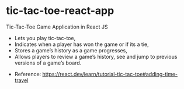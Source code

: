 # tic-tac-toe-react-app

Tic-Tac-Toe Game Application in React JS

- Lets you play tic-tac-toe,
- Indicates when a player has won the game or if its a tie,
- Stores a game’s history as a game progresses,
- Allows players to review a game’s history, see and jump to previous versions of a game’s board.

* Reference: https://react.dev/learn/tutorial-tic-tac-toe#adding-time-travel
